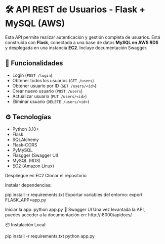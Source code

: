 # 🛠️ API REST de Usuarios - Flask + MySQL (AWS)

Esta API permite realizar autenticación y gestión completa de usuarios. Está construida con **Flask**, conectada a una base de datos **MySQL en AWS RDS** y desplegada en una instancia **EC2**. Incluye documentación Swagger.

## 📌 Funcionalidades

- Login (`POST /login`)
- Obtener todos los usuarios (`GET /users`)
- Obtener usuario por ID (`GET /users/<id>`)
- Crear nuevo usuario (`POST /users`)
- Actualizar usuario (`PUT /users/<id>`)
- Eliminar usuario (`DELETE /users/<id>`)

## ⚙️ Tecnologías

- Python 3.10+
- Flask
- SQLAlchemy
- Flask-CORS
- PyMySQL
- Flasgger (Swagger UI)
- MySQL (RDS)
- EC2 (Amazon Linux)

Despliegue en EC2
Clonar el repositorio

Instalar dependencias:

pip install -r requirements.txt
Exportar variables del entorno:
export FLASK_APP=app.py

Iniciar la app:
python app.py
🧪 Swagger UI
Una vez levantada la API, puedes acceder a la documentación en:
http://<tu-ec2>:8000/apidocs/

📦 Instalación Local

pip install -r requirements.txt
python app.py

